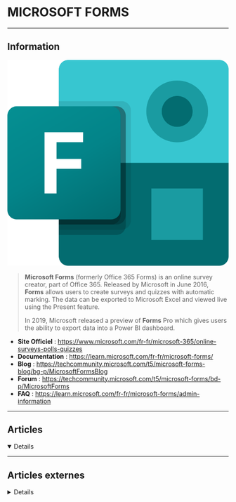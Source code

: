 # MICROSOFT FORMS
----

## <i class="fa-solid fa-hashtag"></i> Information

![Logo](../../_media/apps/microsoft_forms/microsoft_forms_2019.svg ':size=250 :no-zoom')


> <i class="fa-solid fa-quote-left"></i> **Microsoft Forms** (formerly Office 365 Forms) is an online survey creator, part of Office 365. Released by Microsoft in June 2016, **Forms** allows users to create surveys and quizzes with automatic marking. The data can be exported to Microsoft Excel and viewed live using the Present feature.
>
> In 2019, Microsoft released a preview of **Forms** Pro which gives users the ability to export data into a Power BI dashboard. <i class="fa-solid fa-quote-left fa-rotate-180"></i>


- <i class="fa-solid fa-globe"></i> **Site Officiel** : https://www.microsoft.com/fr-fr/microsoft-365/online-surveys-polls-quizzes
- <i class="fa-solid fa-book"></i> **Documentation** : https://learn.microsoft.com/fr-fr/microsoft-forms/
- <i class="fab fa-blogger-b"></i> **Blog** : https://techcommunity.microsoft.com/t5/microsoft-forms-blog/bg-p/MicrosoftFormsBlog
- <i class="fas fa-comments"></i> **Forum** : https://techcommunity.microsoft.com/t5/microsoft-forms/bd-p/MicrosoftForms
- <i class="far fa-question-circle"></i> **FAQ** : https://learn.microsoft.com/fr-fr/microsoft-forms/admin-information

---

## <i class="fa-regular fa-newspaper"></i> Articles

<details open>

</details>

---

## <i class="fa-solid fa-glasses"></i> Articles externes

<details>

- [You Can Now Shorten Form URLs in Microsoft Forms](https://www.makeuseof.com/shorten-urls-microsoft-forms/)

</details>